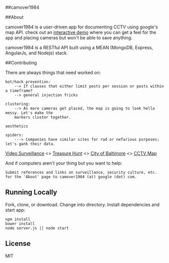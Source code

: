 ##camover1984

##About

camover1984 is a user-driven app for documenting CCTV using google's map API. check out an
[interactive demo](https://crashspringfield.github.io/camover-demo/#/) where you can get a feel
for the app and placing cameras but won't be able to save anything. 

camover1984 is a RESTful API built using a MEAN (MongoDB, Express, AngularJs, and Nodejs) stack.

##Contributing

There are always things that need worked on:

    bot/hack prevention:
        --> If clauses that either limit posts per session or posts within a timeframe?
        --> general injection fricks
              
    clustering:
        --> As more cameras get placed, the map is going to look hella messy. Let's make the 
        markers cluster together.
        
    aesthetics
    
    spiders:
        ---> Companies have similar sites for rad or nefarious purposes; let's gank their data.
   [Video Surveillance](https://www.videosurveillance.com/communitycam/) <>
   [Treasure Hunt](https://cctvtreasurehunt.wordpress.com/map/) <>
   [City of Baltimore](https://data.baltimorecity.gov/Public-Safety/CCTV-Locations/hdyb-27ak) <>
   [CCTV Map](https://thecctvmap.wordpress.com/) 
    

And if computers aren't your thing but you want to help:

    Submit references and links on surveillance, security culture, etc.
    for the 'About' page to camover1984 (at) google (dot) com.

## Running Locally

Fork, clone, or download. Change into directory. Install dependencies and start app:

    npm install
    bower install
    node server.js || node start

## License

MIT

